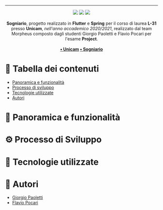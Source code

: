 <p align="center" >
  <img src="" style="max-width: 20%">
</p>

---

<p align="center">
  <img src="https://forthebadge.com/images/badges/built-with-love.svg"/>
  <img src="https://forthebadge.com/images/badges/made-with-java.svg"/>
  <img src="https://forthebadge.com/images/badges/powered-by-coffee.svg"/><br><br>
    <b>Sogniario</b>, progetto realizzato in <b>Flutter</b> e <b>Spring</b> per il corso di laurea <b>L-31</b> presso <b>Unicam</b>, <i>nell'anno accademico 2020/2021</i>, realizzato dal team Morpheus composto dagli studenti Giorgio Paoletti e Flavio Pocari per l'esame <b>Project</b>.
    <br><br><b>
<a href="https://www.unicam.it/">• Unicam</a>
<a href="https://github.com/GiorgioPaoletti-Unicam/sogniario">• Sogniario</img></a>
</b></p>

# 📔 Tabella dei contenuti

- [Panoramica e funzionalità](#panoramica)
- [Processo di sviluppo](#processo)
- [Tecnologie utilizzate](#tecno)
- [Autori](#autori)

# 📝 Panoramica e funzionalità <a name = "panoramica"></a>

# ⚙ Processo di Sviluppo<a name = "processo"></a>

# 🧰 Tecnologie utilizzate<a name = "tecno"></a>

# 🔭 Autori <a name = "autori"></a>

- [Giorgio Paoletti](https://github.com/GiorgioPaoletti-Unicam)
- [Flavio Pocari](https://github.com/flaviopopoff)
